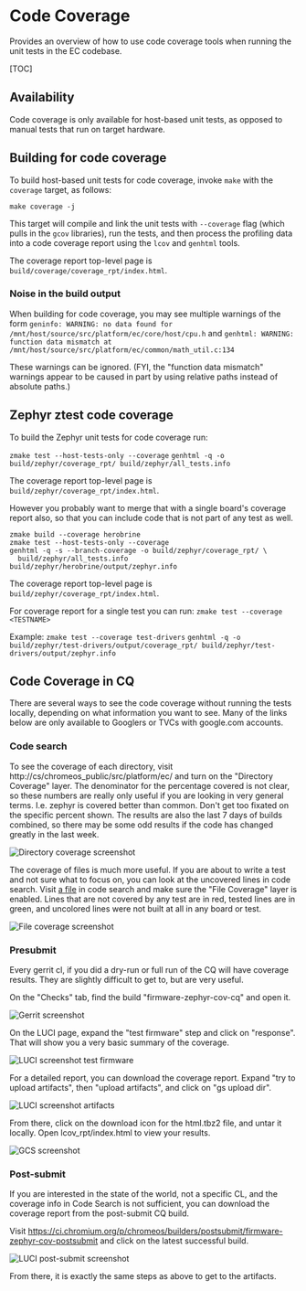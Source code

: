 # Code Coverage

Provides an overview of how to use code coverage tools when running the unit
tests in the EC codebase.

[TOC]

## Availability

Code coverage is only available for host-based unit tests, as opposed to manual
tests that run on target hardware.

## Building for code coverage

To build host-based unit tests for code coverage, invoke `make` with the
`coverage` target, as follows:

`make coverage -j`

This target will compile and link the unit tests with `--coverage` flag (which
pulls in the `gcov` libraries), run the tests, and then process the profiling
data into a code coverage report using the `lcov` and `genhtml` tools.

The coverage report top-level page is `build/coverage/coverage_rpt/index.html`.

### Noise in the build output

When building for code coverage, you may see multiple warnings of the form
`geninfo: WARNING: no data found for
/mnt/host/source/src/platform/ec/core/host/cpu.h` and `genhtml: WARNING:
function data mismatch at
/mnt/host/source/src/platform/ec/common/math_util.c:134`

These warnings can be ignored. (FYI, the "function data mismatch" warnings
appear to be caused in part by using relative paths instead of absolute paths.)

## Zephyr ztest code coverage

To build the Zephyr unit tests for code coverage run:

`zmake test --host-tests-only --coverage`
`genhtml -q -o build/zephyr/coverage_rpt/ build/zephyr/all_tests.info`

The coverage report top-level page is
`build/zephyr/coverage_rpt/index.html`.

However you probably want to merge that with a single board's coverage report
also, so that you can include code that is not part of any test as well.

```
zmake build --coverage herobrine
zmake test --host-tests-only --coverage
genhtml -q -s --branch-coverage -o build/zephyr/coverage_rpt/ \
  build/zephyr/all_tests.info build/zephyr/herobrine/output/zephyr.info
```

The coverage report top-level page is
`build/zephyr/coverage_rpt/index.html`.

For coverage report for a single test you can run:
`zmake test --coverage <TESTNAME>`

Example:
`zmake test --coverage test-drivers`
`genhtml -q -o build/zephyr/test-drivers/output/coverage_rpt/ build/zephyr/test-drivers/output/zephyr.info`

## Code Coverage in CQ

There are several ways to see the code coverage without running the tests
locally, depending on what information you want to see. Many of the links
below are only available to Googlers or TVCs with google.com accounts.

### Code search

To see the coverage of each directory, visit
http://cs/chromeos_public/src/platform/ec/ and turn on the "Directory Coverage"
layer.  The denominator for the percentage covered is not clear, so these
numbers are really only useful if you are looking in very general terms. I.e.
zephyr is covered better than common. Don't get too fixated on the specific
percent shown. The results are also the last 7 days of builds combined, so there
may be some odd results if the code has changed greatly in the last week.

![Directory coverage screenshot](images/dir_coverage.png)

The coverage of files is much more useful. If you are about to write a test
and not sure what to focus on, you can look at the uncovered lines in code
search. Visit [a file](http://cs/chromeos_public/src/platform/ec/common/mkbp_event.c)
in code search and make sure the "File Coverage" layer is enabled. Lines that
are not covered by any test are in red, tested lines are in green, and uncolored
lines were not built at all in any board or test.

![File coverage screenshot](images/file_coverage.png)

### Presubmit

Every gerrit cl, if you did a dry-run or full run of the CQ will have coverage
results. They are slightly difficult to get to, but are very useful.

On the "Checks" tab, find the build "firmware-zephyr-cov-cq" and open it.

![Gerrit screenshot](images/gerrit_coverage_links.png)

On the LUCI page, expand the "test firmware" step and click on "response". That
will show you a very basic summary of the coverage.

![LUCI screenshot test firmware](images/test_firmware.png)

For a detailed report, you can download the coverage report. Expand "try to
upload artifacts", then "upload artifacts", and click on "gs upload dir".

![LUCI screenshot artifacts](images/artifacts.png)

From there, click on the download icon for the html.tbz2 file, and untar it
locally. Open lcov_rpt/index.html to view your results.

![GCS screenshot](images/download_html.png)

### Post-submit

If you are interested in the state of the world, not a specific CL, and the
coverage info in Code Search is not sufficient, you can download the coverage
report from the post-submit CQ build.

Visit https://ci.chromium.org/p/chromeos/builders/postsubmit/firmware-zephyr-cov-postsubmit
and click on the latest successful build.

![LUCI post-submit screenshot](images/postsubmit.png)

From there, it is exactly the same steps as above to get to the artifacts.
